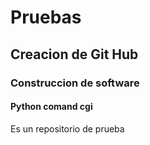 # Pruebas
## Creacion de Git Hub 
### Construccion de software 
#### Python comand cgi
Es un repositorio de prueba

